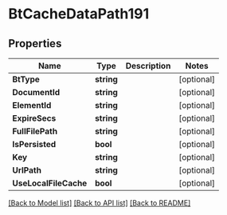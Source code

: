 # BtCacheDataPath191

## Properties

Name | Type | Description | Notes
------------ | ------------- | ------------- | -------------
**BtType** | **string** |  | [optional] 
**DocumentId** | **string** |  | [optional] 
**ElementId** | **string** |  | [optional] 
**ExpireSecs** | **string** |  | [optional] 
**FullFilePath** | **string** |  | [optional] 
**IsPersisted** | **bool** |  | [optional] 
**Key** | **string** |  | [optional] 
**UrlPath** | **string** |  | [optional] 
**UseLocalFileCache** | **bool** |  | [optional] 

[[Back to Model list]](../README.md#documentation-for-models) [[Back to API list]](../README.md#documentation-for-api-endpoints) [[Back to README]](../README.md)


